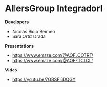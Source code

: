 # AllersGroup IntegradorI

**Developers**<br>
- Nicolás Biojo Bermeo <br>
- Sara Ortiz Drada

**Presentations**
- https://www.emaze.com/@AOFLCOTRT/
- https://www.emaze.com/@AOFZTCLCL/<br>

**Video**<br>
- https://youtu.be/7GBSFI6DQGY <br>
